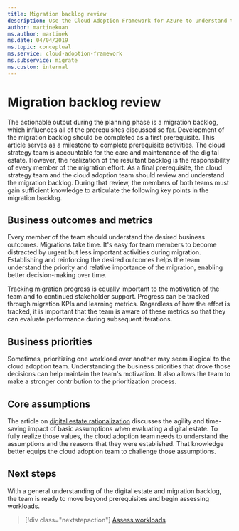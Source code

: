 ```yaml
---
title: Migration backlog review
description: Use the Cloud Adoption Framework for Azure to understand the importance of creating and reviewing a migration backlog.
author: martinekuan
ms.author: martinek
ms.date: 04/04/2019
ms.topic: conceptual
ms.service: cloud-adoption-framework
ms.subservice: migrate
ms.custom: internal
---
```


# Migration backlog review

The actionable output during the planning phase is a migration backlog, which influences all of the prerequisites discussed so far. Development of the migration backlog should be completed as a first prerequisite. This article serves as a milestone to complete prerequisite activities. The cloud strategy team is accountable for the care and maintenance of the digital estate. However, the realization of the resultant backlog is the responsibility of every member of the migration effort. As a final prerequisite, the cloud strategy team and the cloud adoption team should review and understand the migration backlog. During that review, the members of both teams must gain sufficient knowledge to articulate the following key points in the migration backlog.

## Business outcomes and metrics

Every member of the team should understand the desired business outcomes. Migrations take time. It's easy for team members to become distracted by urgent but less important activities during migration. Establishing and reinforcing the desired outcomes helps the team understand the priority and relative importance of the migration, enabling better decision-making over time.

Tracking migration progress is equally important to the motivation of the team and to continued stakeholder support. Progress can be tracked through migration KPIs and learning metrics. Regardless of how the effort is tracked, it is important that the team is aware of these metrics so that they can evaluate performance during subsequent iterations.

## Business priorities

Sometimes, prioritizing one workload over another may seem illogical to the cloud adoption team. Understanding the business priorities that drove those decisions can help maintain the team's motivation. It also allows the team to make a stronger contribution to the prioritization process.

## Core assumptions

The article on [digital estate rationalization](../../../digital-estate/rationalize.md) discusses the agility and time-saving impact of basic assumptions when evaluating a digital estate. To fully realize those values, the cloud adoption team needs to understand the assumptions and the reasons that they were established. That knowledge better equips the cloud adoption team to challenge those assumptions.

## Next steps

With a general understanding of the digital estate and migration backlog, the team is ready to move beyond prerequisites and begin assessing workloads.

> [!div class="nextstepaction"]
> [Assess workloads](../assess/index.md)
